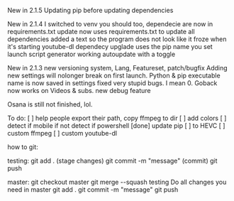 New in 2.1.5
Updating pip before updating dependencies

New in 2.1.4
I switched to venv you should too,
dependecie are now in requirements.txt
update now uses requirements.txt to update all dependencies
added a text so the program does not look like it froze when it's starting youtube-dl
dependecy upglade uses the pip name you set
launch script generator
working autoupdate with a toggle

New in 2.1.3
new versioning system, Lang, Featureset, patch/bugfix
Adding new settings will nolonger break on first launch.
Python & pip executable name is now saved in settings
fixed very stupid bugs. I mean 0. Goback now works on Videos & subs.
new debug feature

Osana is still not finished, lol.

To do:
        [    ] help people export their path, copy ffmpeg to dir
        [    ] add colors
        [    ] detect if mobile if not detect if powershell
        [done] update pip
        [    ] to HEVC
        [    ] custom ffmpeg
        [    ] custom youtube-dl

how to git:

testing:
git add . (stage changes)
git commit -m "message" (commit)
git push

master:
git checkout master
git merge --squash testing
Do all changes you need in master
git add .
git commit -m "message"
git push
